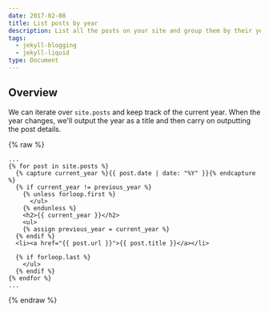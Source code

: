 ```yaml
---
date: 2017-02-08
title: List posts by year
description: List all the posts on your site and group them by their year
tags:
  - jekyll-blogging
  - jekyll-liquid
type: Document
---
```

## Overview

We can iterate over `site.posts` and keep track of the current year. When the year changes, we'll output the year as a title and then carry on outputting the post details.

{% raw %}
~~~liquid
...
{% for post in site.posts %}
  {% capture current_year %}{{ post.date | date: "%Y" }}{% endcapture %}
  {% if current_year != previous_year %}
    {% unless forloop.first %}
      </ul>
    {% endunless %}
    <h2>{{ current_year }}</h2>
    <ul>
    {% assign previous_year = current_year %}
  {% endif %}
  <li><a href="{{ post.url }}">{{ post.title }}</a></li>

  {% if forloop.last %}
    </ul>
  {% endif %}
{% endfor %}
...
~~~
{% endraw %}
